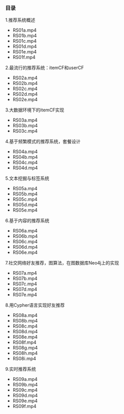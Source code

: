 ### 目录

1.推荐系统概述
- RS01a.mp4
- RS01b.mp4
- RS01c.mp4
- RS01d.mp4
- RS01e.mp4
- RS01f.mp4

2.最流行的推荐系统：itemCF和userCF
- RS02a.mp4
- RS02b.mp4
- RS02c.mp4
- RS02d.mp4
- RS02e.mp4

3.大数据环境下的itemCF实现
- RS03a.mp4
- RS03b.mp4
- RS03c.mp4


4.基于频繁模式的推荐系统，套餐设计
- RS04a.mp4
- RS04b.mp4
- RS04c.mp4
- RS04d.mp4

5.文本挖掘与标签系统
- RS05a.mp4
- RS05b.mp4
- RS05c.mp4
- RS05d.mp4
- RS05e.mp4
  

6.基于内容的推荐系统
- RS06a.mp4
- RS06b.mp4
- RS06c.mp4
- RS06d.mp4
- RS06e.mp4
  

7.社交网络好友推荐，图算法，在图数据库Neo4j上的实现
- RS07a.mp4
- RS07b.mp4
- RS07c.mp4
- RS07d.mp4
- RS07e.mp4
  ​    

8.用Cypher语言实现好友推荐
- RS08a.mp4
- RS08b.mp4
- RS08c.mp4
- RS08d.mp4
- RS08e.mp4
- RS08f.mp4
- RS08g.mp4
- RS08h.mp4
- RS08i.mp4
  

9.实时推荐系统
- RS09a.mp4
- RS09b.mp4
- RS09c.mp4
- RS09d.mp4
- RS09e.mp4
- RS09f.mp4
